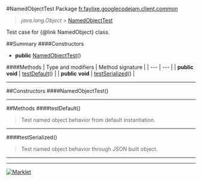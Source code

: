 #NamedObjectTest
Package [fr.faylixe.googlecodejam.client.common](README.md)<br>

> *java.lang.Object* > [NamedObjectTest](NamedObjectTest.md)

Test case for {@link NamedObject} class.

##Summary
####Constructors
* **public** [NamedObjectTest](#namedobjecttest)()

####Methods
| Type and modifiers | Method signature |
| --- | --- |
| **public** **void** | [testDefault](#testdefault)() |
| **public** **void** | [testSerialized](#testserialized)() |

---


##Constructors
####NamedObjectTest()
> 


---


##Methods
####testDefault()
> Test named object behavior from default instantiation.


---

####testSerialized()
> Test named object behavior through JSON built object.


---

---

[![Marklet](https://img.shields.io/badge/Generated%20by-Marklet-green.svg)](https://github.com/Faylixe/marklet)